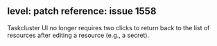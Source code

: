 level: patch
reference: issue 1558
---
Taskcluster UI no longer requires two clicks to return back to the list of resources after editing a resource (e.g., a secret).
